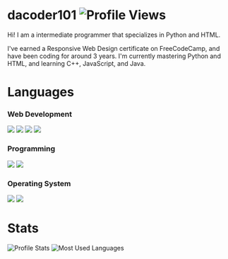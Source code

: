 # dacoder101 ![Profile Views](https://komarev.com/ghpvc/?username=dacoder101&label=Views&color=green&style=for-the-badge)
Hi! I am a intermediate programmer that specializes in Python and HTML.</p>
I've earned a Responsive Web Design certificate on FreeCodeCamp, and have been coding for around 3 years.
I'm currently mastering Python and HTML, and learning C++, JavaScript, and Java.
# Languages
### Web Development
[<img src="https://img.shields.io/badge/HTML5-E34F26?style=for-the-badge&logo=html5&logoColor=white">](https://www.w3schools.com/html/)
[<img src="https://img.shields.io/badge/CSS3-1572B6?style=for-the-badge&logo=css3&logoColor=white">](https://www.w3schools.com/css/)
[<img src="https://img.shields.io/badge/JavaScript-323330?style=for-the-badge&logo=javascript&logoColor=F7DF1E">](https://www.javascript.com/)
[<img src="https://img.shields.io/badge/json-5E5C5C?style=for-the-badge&logo=json&logoColor=white">](https://www.json.org/json-en.html)

### Programming
[<img src="https://img.shields.io/badge/python-3670A0?style=for-the-badge&logo=python&logoColor=3776ab&color=ffffff">](https://python.org)
[<img src="https://img.shields.io/badge/C%2B%2B-00599C?style=for-the-badge&logo=c%2B%2B&logoColor=white">](https://cplusplus.com)

### Operating System
[<img src="https://img.shields.io/badge/Android-3DDC84?style=for-the-badge&logo=android&logoColor=white">](https://www.android.com/)
[<img src="https://img.shields.io/badge/Windows_11-0078d4?style=for-the-badge&logo=windows-11&logoColor=white">](https://www.microsoft.com/en-us/windows/)

# Stats
![Profile Stats](https://github-readme-stats.vercel.app/api?username=dacoder101&show_icons=true&theme=merko)
![Most Used Languages](https://github-readme-stats.vercel.app/api/top-langs/?username=dacoder101&layout=compact)
